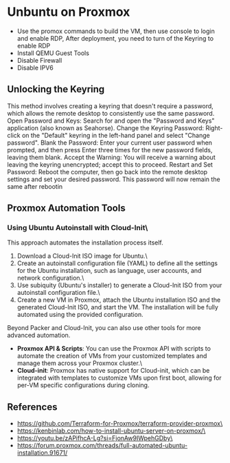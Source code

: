 # Unbuntu on Proxmox


- Use the promox commands to build the VM, then use console to login and enable RDP, After deployment, you need to turn of the Keyring to enable RDP
- Install QEMU Guest Tools
- Disable Firewall
- Disable IPV6
  
## Unlocking the Keyring


This method involves creating a keyring that doesn't require a password, which allows the remote desktop to consistently use the same password. 
Open Password and Keys: Search for and open the "Password and Keys" application (also known as Seahorse). 
Change the Keyring Password: Right-click on the "Default" keyring in the left-hand panel and select "Change password". 
Blank the Password: Enter your current user password when prompted, and then press Enter three times for the new password fields, leaving them blank. 
Accept the Warning: You will receive a warning about leaving the keyring unencrypted; accept this to proceed. 
Restart and Set Password: Reboot the computer, then go back into the remote desktop settings and set your desired password. This password will now remain the same after rebootin

## Proxmox Automation Tools
### Using Ubuntu Autoinstall with Cloud-Init\
This approach automates the installation process itself.

1.  Download a Cloud-Init ISO image for Ubuntu.\
2.  Create an autoinstall configuration file (YAML) to define all the
    settings for the Ubuntu installation, such as language, user
    accounts, and network configuration.\
3.  Use subiquity (Ubuntu's installer) to generate a Cloud-Init ISO from
    your autoinstall configuration file.\
4.  Create a new VM in Proxmox, attach the Ubuntu installation ISO and
    the generated Cloud-Init ISO, and start the VM. The installation
    will be fully automated using the provided configuration.


Beyond Packer and Cloud-Init, you can also use other tools for more
advanced automation.

-   **Proxmox API & Scripts**: You can use the Proxmox API with scripts
    to automate the creation of VMs from your customized templates and
    manage them across your Proxmox cluster.\
-   **Cloud-init**: Proxmox has native support for Cloud-init, which can
    be integrated with templates to customize VMs upon first boot,
    allowing for per-VM specific configurations during cloning.

## References

-   https://github.com/Terraform-for-Proxmox/terraform-provider-proxmox\
-   https://kenbinlab.com/how-to-install-ubuntu-server-on-proxmox/\
-   https://youtu.be/zAPifhcA-Lg?si=FjonAw9IWpehGDby\
-   https://forum.proxmox.com/threads/full-automated-ubuntu-installation.91671/
